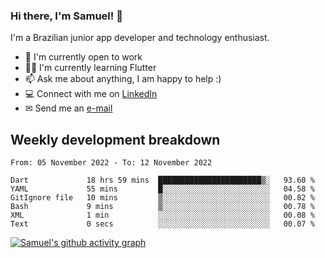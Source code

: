 ### Hi there, I'm Samuel! 👋

I'm a Brazilian junior app developer and technology enthusiast.

- 🏢 I'm currently open to work
- 👨‍💻 I'm currently learning Flutter
- 📫 Ask me about anything, I am happy to help :)
- 💻 Connect with me on [LinkedIn](https://www.linkedin.com/in/samuel-s-marques/)
- ✉ Send me an [e-mail](mailto:samuel.s.marques@protonmail.com)

## Weekly development breakdown
<!--START_SECTION:waka-->

```text
From: 05 November 2022 - To: 12 November 2022

Dart             18 hrs 59 mins  ███████████████████████▒░   93.60 %
YAML             55 mins         █░░░░░░░░░░░░░░░░░░░░░░░░   04.58 %
GitIgnore file   10 mins         ▒░░░░░░░░░░░░░░░░░░░░░░░░   00.82 %
Bash             9 mins          ▒░░░░░░░░░░░░░░░░░░░░░░░░   00.78 %
XML              1 min           ░░░░░░░░░░░░░░░░░░░░░░░░░   00.08 %
Text             0 secs          ░░░░░░░░░░░░░░░░░░░░░░░░░   00.07 %
```

<!--END_SECTION:waka-->

[![Samuel's github activity graph](https://activity-graph.herokuapp.com/graph?username=samuel-s-marques&theme=react-dark)](https://github.com/samuel-s-marques)
